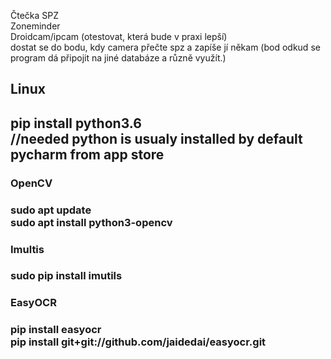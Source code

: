 Čtečka SPZ <br>
Zoneminder <br>
Droidcam/ipcam (otestovat, která bude v praxi lepší) <br>
dostat se do bodu, kdy camera přečte spz a zapíše jí někam (bod odkud se program dá připojit na jiné databáze a různě využít.)

<h2> Linux <h2>
pip install python3.6 <br>
//needed python is usualy installed by default <br>
pycharm from app store
<h3> OpenCV <h3>
sudo apt update <br>
sudo apt install python3-opencv
<h3> Imultis <h3>
sudo pip install imutils
<h3> EasyOCR <h3>
pip install easyocr <br>
pip install git+git://github.com/jaidedai/easyocr.git
